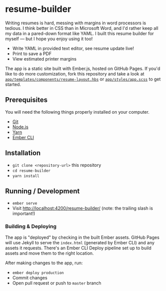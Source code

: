 # resume-builder

Writing resumes is hard, messing with margins in word processors is tedious. I think better in CSS than in Microsoft Word, and I'd rather keep all my data in a pared-down format like YAML. I built this resume builder for myself — but I hope you enjoy using it too!

- Write YAML in provided text editor, see resume update live!
- Print to save a PDF
- View estimated printer margins

The app is a static site built with Ember.js, hosted on GitHub Pages. If you'd like to do more customization, fork this repository and take a look at [`app/templates/components/resume-layout.hbs`](app/templates/components/resume-layout.hbs) or [`app/styles/app.scss`](app/styles/app.scss) to get started.

## Prerequisites

You will need the following things properly installed on your computer.

* [Git](https://git-scm.com/)
* [Node.js](https://nodejs.org/)
* [Yarn](https://yarnpkg.com/)
* [Ember CLI](https://ember-cli.com/)

## Installation

* `git clone <repository-url>` this repository
* `cd resume-builder`
* `yarn install`

## Running / Development

* `ember serve`
* Visit [http://localhost:4200/resume-builder/](http://localhost:4200/resume-builder/) (note: the trailing slash is important!)

### Building & Deploying

The app is "deployed" by checking in the built Ember assets. GitHub Pages will use Jekyll to serve the `index.html` (generated by Ember CLI) and any assets it requests. There's an Ember CLI Deploy pipeline set up to build assets and move them to the right location.

After making changes to the app, run:

* `ember deploy production`
* Commit changes
* Open pull request or push to `master` branch

